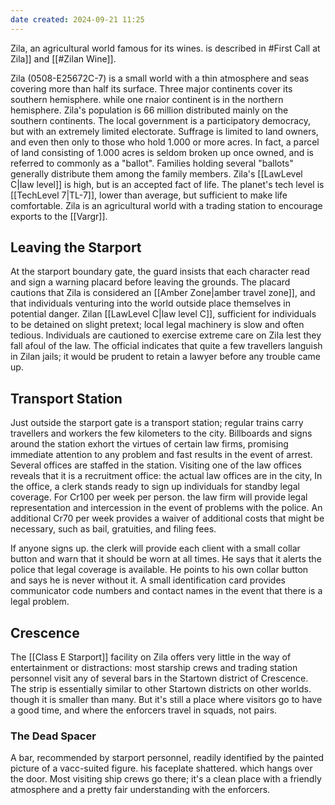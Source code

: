 ```yaml
---
date created: 2024-09-21 11:25
---
```


Zila, an agricultural world famous for its wines. is described in #First Call at Zila]] and [[#Zilan Wine]].

Zila (0508-E25672C-7) is a small world with a thin atmosphere and seas covering more than half its surface. Three major continents cover its southern hemisphere. while one rnaior continent is in the northern hemisphere. Zila's population is 66 million distributed mainly on the southern continents. The local government is a participatory democracy, but with an extremely limited electorate. Suffrage is limited to land owners, and even then only to those who hold 1.000 or more acres. In fact, a parcel of land consisting of 1.000 acres is seldom broken up once owned, and is referred to commonly as a "ballot". Families holding several "ballots" generally distribute them among the family members. Zila's [[LawLevel C|law level]] is high, but is an accepted fact of life. The planet's tech level is [[TechLevel 7|TL-7]], lower than average, but sufficient to make life comfortable. Zila is an agricultural world with a trading station to encourage exports to the [[Vargr]].

## Leaving the Starport

At the starport boundary gate, the guard insists that each character read and sign a warning placard before leaving the grounds. The placard cautions that Zila is considered an [[Amber Zone|amber travel zone]], and that individuals venturing into the world outside place themselves in potential danger. Zilan [[LawLevel C|law level C]], sufficient for individuals to be detained on slight pretext; local legal machinery is slow and often tedious. Individuals are cautioned to exercise extreme care on Zila lest they fall afoul of the law. The official indicates that quite a few travellers languish in Zilan jails; it would be prudent to retain a lawyer before any trouble came up.

## Transport Station

Just outside the starport gate is a transport station; regular trains carry travellers and workers the few kilometers to the city. Billboards and signs around the station exhort the virtues of certain law firms, promising immediate attention to any problem and fast results in the event of arrest. Several offices are staffed in the station.  Visiting one of the law offices reveals that it is a recruitment office: the actual law offices are in the city, In the office, a clerk stands ready to sign up individuals for standby legal coverage. For Cr100 per week per person. the law firm will provide legal representation and intercession in the event of problems with the police. An additional Cr70 per week provides a waiver of additional costs that might be necessary, such as bail, gratuities, and filing fees.

If anyone signs up. the clerk will provide each client with a small collar button and warn that it should be worn at all times. He says that it alerts the police that legal coverage is available. He points to his own collar button and says he is never without it. A small identification card provides communicator code numbers and contact names in the event that there is a legal problem.

## Crescence

The [[Class E Starport]] facility on Zila offers very little in the way of entertainment or distractions: most starship crews and trading station personnel visit any of several bars in the Startown district of Crescence. The strip is essentially similar to other Startown districts on other worlds. though it is smaller than many. But it's still a place where visitors go to have a good time, and where the enforcers travel in squads, not pairs.

### The Dead Spacer

A bar, recommended by starport personnel, readily identified by the painted picture of a vacc-suited figure. his faceplate shattered. which hangs over the door. Most visiting ship crews go there; it's a clean place with a friendly atmosphere and a pretty fair understanding with the enforcers.